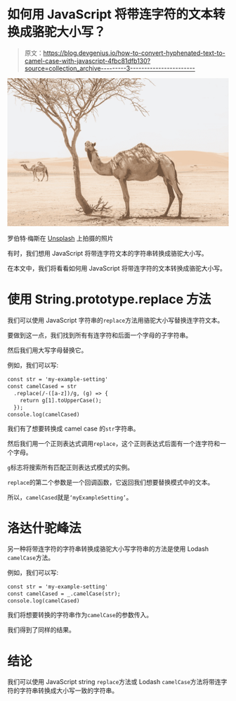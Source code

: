 # 如何用 JavaScript 将带连字符的文本转换成骆驼大小写？

> 原文：<https://blog.devgenius.io/how-to-convert-hyphenated-text-to-camel-case-with-javascript-4fbc81dfb130?source=collection_archive---------3----------------------->

![](img/42bff56f1ee7db53368ce3b46910920a.png)

罗伯特·梅斯在 [Unsplash](https://unsplash.com?utm_source=medium&utm_medium=referral) 上拍摄的照片

有时，我们想用 JavaScript 将带连字符文本的字符串转换成骆驼大小写。

在本文中，我们将看看如何用 JavaScript 将带连字符的文本转换成骆驼大小写。

# 使用 String.prototype.replace 方法

我们可以使用 JavaScript 字符串的`replace`方法用骆驼大小写替换连字符文本。

要做到这一点，我们找到所有有连字符和后面一个字母的子字符串。

然后我们用大写字母替换它。

例如，我们可以写:

```
const str = 'my-example-setting'
const camelCased = str
  .replace(/-([a-z])/g, (g) => {
    return g[1].toUpperCase();
  });
console.log(camelCased)
```

我们有了想要转换成 camel case 的`str`字符串。

然后我们用一个正则表达式调用`replace`，这个正则表达式后面有一个连字符和一个字母。

`g`标志将搜索所有匹配正则表达式模式的实例。

`replace`的第二个参数是一个回调函数，它返回我们想要替换模式中的文本。

所以，`camelCased`就是`‘myExampleSetting’`。

# 洛达什驼峰法

另一种将带连字符的字符串转换成骆驼大小写字符串的方法是使用 Lodash `camelCase`方法。

例如，我们可以写:

```
const str = 'my-example-setting'
const camelCased = _.camelCase(str);
console.log(camelCased)
```

我们将想要转换的字符串作为`camelCase`的参数传入。

我们得到了同样的结果。

# 结论

我们可以使用 JavaScript string `replace`方法或 Lodash `camelCase`方法将带连字符的字符串转换成大小写一致的字符串。